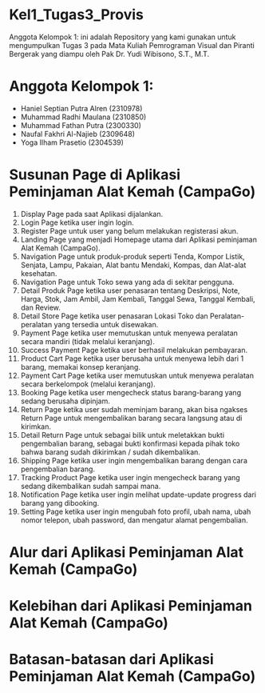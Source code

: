 # Kel1_Tugas3_Provis
Anggota Kelompok 1:
ini adalah Repository yang kami gunakan untuk mengumpulkan Tugas 3 pada Mata Kuliah Pemrograman Visual dan Piranti Bergerak yang diampu oleh Pak Dr. Yudi Wibisono, S.T., M.T.

# Anggota Kelompok 1:
- Haniel Septian Putra Alren (2310978)
- Muhammad Radhi Maulana     (2310850)
- Muhammad Fathan Putra      (2300330)
- Naufal Fakhri Al-Najieb    (2309648)
- Yoga Ilham Prasetio        (2304539)

# Susunan Page di Aplikasi Peminjaman Alat Kemah (CampaGo)
 1. Display Page pada saat Aplikasi dijalankan.
 2. Login Page ketika user ingin login.
 3. Register Page untuk user yang belum melakukan registerasi akun.
 4. Landing Page yang menjadi Homepage utama dari Aplikasi peminjaman Alat Kemah (CampaGo).
 5. Navigation Page untuk produk-produk seperti Tenda, Kompor Listik, Senjata, Lampu, Pakaian, Alat bantu Mendaki, Kompas, dan Alat-alat kesehatan.
 6. Navigation Page untuk Toko sewa yang ada di sekitar pengguna.
 7. Detail Produk Page ketika user penasaran tentang Deskripsi, Note, Harga, Stok, Jam Ambil, Jam Kembali, Tanggal Sewa, Tanggal Kembali, dan Review.
 8. Detail Store Page ketika user penasaran Lokasi Toko dan Peralatan-peralatan yang tersedia untuk disewakan.
 9. Payment Page ketika user memutuskan untuk menyewa peralatan secara mandiri (tidak melalui keranjang).
 10. Success Payment Page ketika user berhasil melakukan pembayaran.
 11. Product Cart Page ketika user berusaha untuk menyewa lebih dari 1 barang, memakai konsep keranjang.
 12. Payment Cart Page ketika user memutuskan untuk menyewa peralatan secara berkelompok (melalui keranjang).
 13. Booking Page ketika user mengecheck status barang-barang yang sedang berusaha dipinjam.
 14. Return Page ketika user sudah meminjam barang, akan bisa ngakses Return Page untuk mengembalikan barang secara langsung atau di kirimkan.
 15. Detail Return Page untuk sebagai bilik untuk meletakkan bukti pengembalian barang, sebagai bukti konfirmasi kepada pihak toko bahwa barang sudah dikirimkan / sudah dikembalikan.
 16. Shipping Page ketika user ingin mengembalikan barang dengan cara pengembalian barang.
 17. Tracking Product Page ketika user ingin mengecheck barang yang sedang dikembalikan sudah sampai mana.
 18. Notification Page ketika user ingin melihat update-update progress dari barang yang dibooking.
 19. Setting Page ketika user ingin mengubah foto profil, ubah nama, ubah nomor telepon, ubah password, dan mengatur alamat pengembalian.

# Alur dari Aplikasi Peminjaman Alat Kemah (CampaGo)
# Kelebihan dari Aplikasi Peminjaman Alat Kemah (CampaGo)
# Batasan-batasan dari Aplikasi Peminjaman Alat Kemah (CampaGo)
